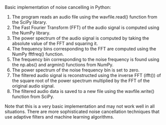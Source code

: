 Basic implementation of noise cancelling in Python:

1. The program reads an audio file using the wavfile.read() function from the SciPy library.
2. The Fast Fourier Transform (FFT) of the audio signal is computed using the NumPy library.
3. The power spectrum of the audio signal is computed by taking the absolute value of the FFT and squaring it.
4. The frequency bins corresponding to the FFT are computed using the NumPy fftfreq() function.
5. The frequency bin corresponding to the noise frequency is found using the np.abs() and argmin() functions from NumPy.
6. The power spectrum of the noise frequency bin is set to zero.
7. The filtered audio signal is reconstructed using the inverse FFT (ifft()) of the square root of the power spectrum multiplied by the FFT of the original audio signal.
8. The filtered audio data is saved to a new file using the wavfile.write() function from SciPy.

Note that this is a very basic implementation and may not work well in all situations. There are more sophisticated noise cancellation techniques that use adaptive filters and machine learning algorithms.
